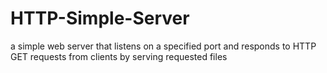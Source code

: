 # HTTP-Simple-Server

a simple web server that listens on a specified port and responds to HTTP GET requests from clients by serving requested files
